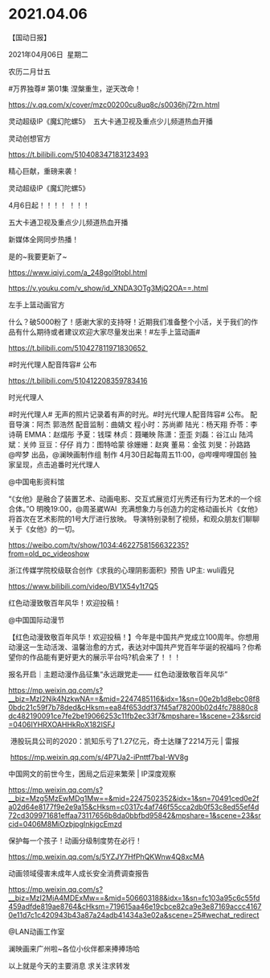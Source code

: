﻿#  2021.04.06
【国动日报】

2021年04月06日  星期二


农历二月廿五


#万界独尊# 第01集 涅槃重生，逆天改命！

https://v.qq.com/x/cover/mzc00200cu8uq8c/s0036hj72rn.html







灵动超级IP《魔幻陀螺5》  五大卡通卫视及重点少儿频道热血开播 

灵动创想官方


https://t.bilibili.com/510408347183123493

精心巨献，重磅来袭！


灵动超级IP《魔幻陀螺5》


4月6日起！！！！ ！！！


五大卡通卫视及重点少儿频道热血开播 


新媒体全网同步热播！ 


是的~我要更新了~


https://www.iqiyi.com/a_248gol9tobl.html

https://v.youku.com/v_show/id_XNDA3OTg3MjQ2OA==.html








左手上篮动画官方


什么？破5000粉了！感谢大家的支持呀！近期我们准备整个小活，关于我们的作品有什么期待或者建议欢迎大家尽量发出来！#左手上篮动画#

https://t.bilibili.com/510427811971830652 




#时光代理人配音阵容# 公布


https://t.bilibili.com/510412208359783416

时光代理人


#时光代理人# 无声的照片记录着有声的时光。#时光代理人配音阵容# 公布。‍
配音导演：阿杰 郭浩然
配音监制：曲婧文
程小时：苏尚卿
陆光：杨天翔
乔苓：李诗萌
EMMA：赵熠彤
予夏：钱琛
林贞：聂曦映
陈潇：歪歪
刘磊：谷江山
陆鸿斌：关帅
豆豆：仔仔
肖力：图特哈蒙
徐姗姗：赵爽
董易：金弦
刘旻：孙路路
 
@哔梦 出品，@澜映画制作组 制作
4月30日起每周五11:00，@哔哩哔哩国创 独家呈现，点击追番时光代理人

@中国电影资料馆   


“《女他》是融合了装置艺术、动画电影、交互式展览灯光秀还有行为艺术的一个综合体。”O
明晚19:00，@周圣崴WAI  充满想象力与创造力的定格动画长片《女他》将首次在艺术影院的1号大厅进行放映。
导演特别录制了视频，和观众朋友们聊聊关于《女他》的一切。

https://weibo.com/tv/show/1034:4622758156632235?from=old_pc_videoshow

浙江传媒学院校级联合创作《求我的心理阴影面积》预告 UP主: wuli霞兒

https://www.bilibili.com/video/BV1X54y1t7Q5




红色动漫致敬百年风华！欢迎投稿！


@中国国际动漫节      


【红色动漫致敬百年风华！欢迎投稿！】今年是中国共产党成立100周年。你想用动漫这一生动活泼、温馨治愈的方式，表达对中国共产党百年华诞的祝福吗？你希望你的作品能有更好更大的展示平台吗?机会来了！！！

报名开启｜主题动漫作品征集“永远跟党走—— 红色动漫致敬百年风华”

https://mp.weixin.qq.com/s?__biz=MzI2Njk4NzkwNA==&mid=2247485116&idx=1&sn=00e2b1d8ebc08f80bdc21c59f7b78ded&cHksm=ea84f653ddf37f45af78200b02d4fc78880c8dc482190091ce7fe2be19066253c11fb2ec33f7&mpshare=1&scene=23&srcid=0406IYHRXOAHHkRoX182ISFJ





 港股玩具公司的2020：凯知乐亏了1.27亿元，奇士达赚了2214万元 | 雷报


 https://mp.weixin.qq.com/s/4P7Ua2-iPnttf7baI-WV8g

中国网文的前世今生，困局之后迎来繁荣 | IP深度观察

https://mp.weixin.qq.com/s?__biz=Mzg5MzEwMDg1Mw==&mid=2247502352&idx=1&sn=70491ced0e2fa02d64e8177f9e2e9a15&cHksm=c0317c4af746f55cca2db0f53c8ed55ef4d72cd309971681effaa73117656b8da0bbfbd95842&mpshare=1&scene=23&srcid=0406M8MiOzbjpgInkjgcEmzd


保护每一个孩子！动画分级制度势在必行！

https://mp.weixin.qq.com/s/5YZJY7HfPhQKWnw4Q8xcMA

动画领域侵害未成年人成长安全消费调查报告

https://mp.weixin.qq.com/s?__biz=MzI2MjA4MDExMw==&mid=506603188&idx=1&sn=fc103a95c6c55fd459adfde819ae8764&cHksm=719615aa46e19cbce82ca9e3e87169accc41670e11d7c1c420943b43a87a24adb41434a3e02a&scene=25#wechat_redirect




@LAN动画工作室    


澜映画来广州啦~各位小伙伴都来捧捧场哈




以上就是今天的主要消息
求关注求转发




























